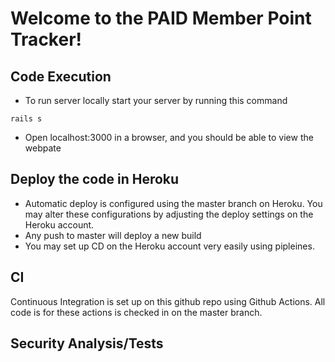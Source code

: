 # Welcome to the PAID Member Point Tracker!

## Code Execution

* To run server locally start your server by running this command 
```
rails s
```
* Open localhost:3000 in a browser, and you should be able to view the webpate
## Deploy the code in Heroku

* Automatic deploy is configured using the master branch on Heroku. You may alter these configurations by adjusting the deploy settings on the Heroku account. 
* Any push to master will deploy a new build
* You may set up CD on the Heroku account very easily using pipleines.

## CI

Continuous Integration is set up on this github repo using Github Actions. All code is for these actions is checked in on the master branch. 

## Security Analysis/Tests
